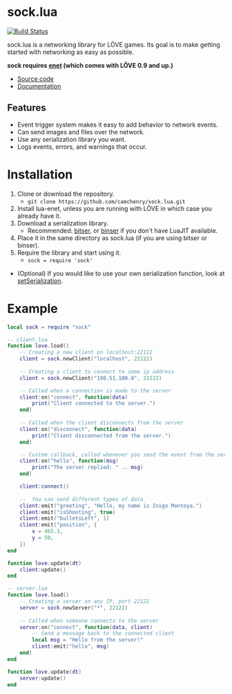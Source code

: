 # sock.lua

[![Build Status](https://travis-ci.org/camchenry/sock.lua.svg?branch=master)](https://travis-ci.org/camchenry/sock.lua)

sock.lua is a networking library for LÖVE games. Its goal is to make getting started with networking as easy as possible.

**sock requires [enet](https://github.com/leafo/lua-enet) (which comes with LÖVE 0.9 and up.)**

- [Source code](https://github.com/camchenry/sock.lua)
- [Documentation](http://camchenry.com/sock.lua/)

## Features

- Event trigger system makes it easy to add behavior to network events.
- Can send images and files over the network.
- Use any serialization library you want.
- Logs events, errors, and warnings that occur.

# Installation

1. Clone or download the repository. 
    * `git clone https://github.com/camchenry/sock.lua.git`
2. Install lua-enet, unless you are running with LÖVE in which case you already have it.
3. Download a serialization library.
    * Recommended: [bitser](https://github.com/gvx/bitser), or [binser](https://github.com/bakpakin/binser) if you don't have LuaJIT available.
4. Place it in the same directory as sock.lua (if you are using bitser or binser).
5. Require the library and start using it.
    * `sock = require 'sock'`

* (Optional) If you would like to use your own serialization function, look at [setSerialization](http://camchenry.com/sock.lua/index.html#Server:setSerialization).

# Example

```lua
local sock = require "sock"

-- client.lua
function love.load()
    -- Creating a new client on localhost:22122
    client = sock.newClient("localhost", 22122)
    
    -- Creating a client to connect to some ip address
    client = sock.newClient("198.51.100.0", 22122)

    -- Called when a connection is made to the server
    client:on("connect", function(data)
        print("Client connected to the server.")
    end)
    
    -- Called when the client disconnects from the server
    client:on("disconnect", function(data)
        print("Client disconnected from the server.")
    end)

    -- Custom callback, called whenever you send the event from the server
    client:on("hello", function(msg)
        print("The server replied: " .. msg)
    end)

    client:connect()
    
    --  You can send different types of data
    client:emit("greeting", "Hello, my name is Inigo Montoya.")
    client:emit("isShooting", true)
    client:emit("bulletsLeft", 1)
    client:emit("position", {
        x = 465.3,
        y = 50,
    })
end

function love.update(dt)
    client:update()
end
```

```lua
-- server.lua
function love.load()
    -- Creating a server on any IP, port 22122
    server = sock.newServer("*", 22122)
    
    -- Called when someone connects to the server
    server:on("connect", function(data, client)
        -- Send a message back to the connected client
        local msg = "Hello from the server!"
        client:emit("hello", msg)
    end)
end

function love.update(dt)
    server:update()
end

```

